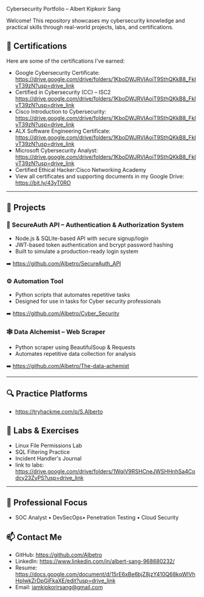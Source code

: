 Cybersecurity Portfolio – Albert Kipkorir Sang

Welcome! This repository showcases my cybersecurity knowledge and practical skills through real-world projects, labs, and certifications.

## 📜 Certifications
Here are some of the certifications I've earned:

- Google Cybersecurity Certificate: https://drive.google.com/drive/folders/1KboDWJRVIAoiT9SthQKkB8_FkIvT39zN?usp=drive_link
- Certified in Cybersecurity (CC) – ISC2 https://drive.google.com/drive/folders/1KboDWJRVIAoiT9SthQKkB8_FkIvT39zN?usp=drive_link
- Cisco Introduction to Cybersecurity: https://drive.google.com/drive/folders/1KboDWJRVIAoiT9SthQKkB8_FkIvT39zN?usp=drive_link
- ALX Software Engineering Certificate: https://drive.google.com/drive/folders/1KboDWJRVIAoiT9SthQKkB8_FkIvT39zN?usp=drive_link
- Microsoft Cybersecurity Analyst: https://drive.google.com/drive/folders/1KboDWJRVIAoiT9SthQKkB8_FkIvT39zN?usp=drive_link
- Certified Ethical Hacker:Cisco Networking Academy 
- View all certificates and supporting documents in my Google Drive: https://bit.ly/43yT0RO

---

## 🚀 Projects

### 🔐 SecureAuth API – Authentication & Authorization System
- Node.js & SQLite-based API with secure signup/login
- JWT-based token authentication and bcrypt password hashing
- Built to simulate a production-ready login system

➡️ https://github.com/Albetro/SecureAuth_API

### ⚙️ Automation Tool
- Python scripts that automates repetitive tasks
- Designed for use in tasks for Cyber security professionals

➡️ https://github.com/Albetro/Cyber_Security

### 🕸️ Data Alchemist – Web Scraper
- Python scraper using BeautifulSoup & Requests
- Automates repetitive data collection for analysis

➡️ https://github.com/Albetro/The-data-achemist

---

## 🔍 Practice Platforms

- https://tryhackme.com/p/S.Alberto

## 🧪 Labs & Exercises

- Linux File Permissions Lab
- SQL Filtering Practice
- Incident Handler's Journal
- link to labs: https://drive.google.com/drive/folders/1WqiV9RSHCneJWSHHnhSa4Codcy23ZyPS?usp=drive_link
---

## 🎯 Professional Focus

- SOC Analyst • DevSecOps• Penetration Testing • Cloud Security



## 📫 Contact Me

- GitHub: https://github.com/Albetro
- LinkedIn: https://www.linkedin.com/in/albert-sang-968680232/
- Resume: https://docs.google.com/document/d/15rE6xBe6bjZ8jzY410Q68kqWlVhHpIwkZrDpGiFkaXE/edit?usp=drive_link
- Email: iamkipkorirsang@gmail.com
